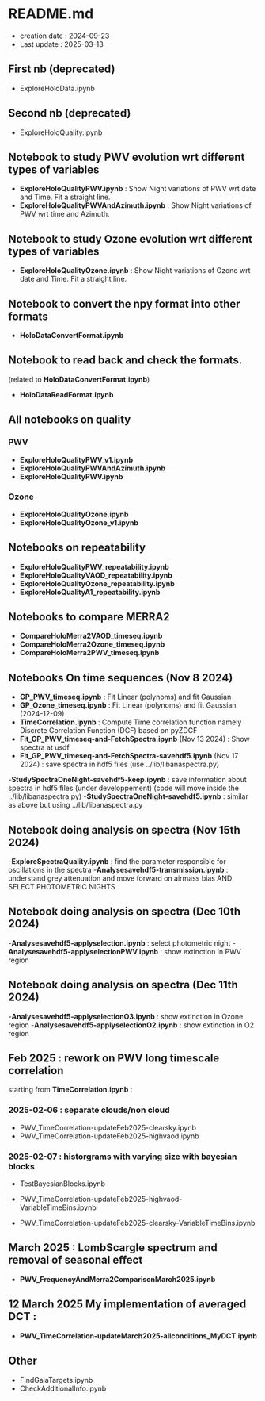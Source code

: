 # README.md

- creation date : 2024-09-23
- Last update : 2025-03-13 

## First nb (deprecated)
- ExploreHoloData.ipynb

## Second nb (deprecated)
- ExploreHoloQuality.ipynb

## Notebook to study PWV evolution wrt different types of variables
- **ExploreHoloQualityPWV.ipynb** : Show Night variations of PWV wrt date and Time. Fit a straight line.
- **ExploreHoloQualityPWVAndAzimuth.ipynb** : Show Night variations of PWV wrt time and Azimuth.

## Notebook to study Ozone evolution wrt different types of variables
- **ExploreHoloQualityOzone.ipynb** :  Show Night variations of Ozone wrt date and Time. Fit a straight line.


## Notebook to convert the npy format into other formats
- **HoloDataConvertFormat.ipynb**

## Notebook to read back and check the formats.
(related to **HoloDataConvertFormat.ipynb**)
- **HoloDataReadFormat.ipynb**



## All notebooks on quality
### PWV
- **ExploreHoloQualityPWV_v1.ipynb**
- **ExploreHoloQualityPWVAndAzimuth.ipynb**
- **ExploreHoloQualityPWV.ipynb**

### Ozone
- **ExploreHoloQualityOzone.ipynb**
- **ExploreHoloQualityOzone_v1.ipynb**

## Notebooks on repeatability

- **ExploreHoloQualityPWV_repeatability.ipynb**
- **ExploreHoloQualityVAOD_repeatability.ipynb**
- **ExploreHoloQualityOzone_repeatability.ipynb**
- **ExploreHoloQualityA1_repeatability.ipynb**

## Notebooks to compare MERRA2

- **CompareHoloMerra2VAOD_timeseq.ipynb**
- **CompareHoloMerra2Ozone_timeseq.ipynb**
- **CompareHoloMerra2PWV_timeseq.ipynb**

## Notebooks On time sequences (Nov 8 2024)

- **GP_PWV_timeseq.ipynb** : Fit Linear (polynoms) and fit Gaussian
- **GP_Ozone_timeseq.ipynb** : Fit Linear (polynoms) and fit Gaussian (2024-12-09)
- **TimeCorrelation.ipynb** : Compute Time correlation function namely Discrete Correlation Function (DCF) based on pyZDCF
- **Fit_GP_PWV_timeseq-and-FetchSpectra.ipynb** (Nov 13 2024) : Show spectra at usdf
- **Fit_GP_PWV_timeseq-and-FetchSpectra-savehdf5.ipynb** (Nov 17 2024) : save spectra in hdf5 files (use  ../lib/libanaspectra.py)

-**StudySpectraOneNight-savehdf5-keep.ipynb** : save information about spectra in hdf5 files (under developpement) (code will move inside the  ../lib/libanaspectra.py)
-**StudySpectraOneNight-savehdf5.ipynb** : similar as above but using  ../lib/libanaspectra.py

## Notebook doing analysis on spectra (Nov 15th 2024)
-**ExploreSpectraQuality.ipynb** : find the parameter responsible for oscillations in the spectra
-**Analysesavehdf5-transmission.ipynb** : understand grey attenuation and move forward on airmass bias AND SELECT PHOTOMETRIC NIGHTS

## Notebook doing analysis on spectra (Dec 10th 2024)
-**Analysesavehdf5-applyselection.ipynb** : select photometric night
-**Analysesavehdf5-applyselectionPWV.ipynb** : show extinction in PWV region

## Notebook doing analysis on spectra (Dec 11th 2024)
-**Analysesavehdf5-applyselectionO3.ipynb** : show extinction in Ozone region
-**Analysesavehdf5-applyselectionO2.ipynb** : show extinction in O2 region


## Feb 2025 : rework on PWV long timescale correlation 

starting from  **TimeCorrelation.ipynb** :
### 2025-02-06 : separate clouds/non cloud
- PWV_TimeCorrelation-updateFeb2025-clearsky.ipynb
- PWV_TimeCorrelation-updateFeb2025-highvaod.ipynb

### 2025-02-07 : historgrams with varying size with bayesian blocks
- TestBayesianBlocks.ipynb

- PWV_TimeCorrelation-updateFeb2025-highvaod-VariableTimeBins.ipynb
- PWV_TimeCorrelation-updateFeb2025-clearsky-VariableTimeBins.ipynb

## March 2025 : LombScargle spectrum and removal of seasonal effect
- **PWV_FrequencyAndMerra2ComparisonMarch2025.ipynb**

## 12 March 2025 My implementation of averaged DCT :
- **PWV_TimeCorrelation-updateMarch2025-allconditions_MyDCT.ipynb**

## Other

- FindGaiaTargets.ipynb
- CheckAdditionalInfo.ipynb

